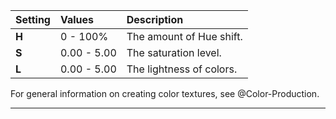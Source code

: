 | Setting | Values      | Description              |
| :------ | :---------- | :----------------------- |
| **H**   | 0 - 100% | The amount of Hue shift. |
| **S**   | 0.00 - 5.00 | The saturation level.    |
| **L**   | 0.00 - 5.00 | The lightness of colors. |

For general information on creating color textures, see @Color-Production.
***

<!--examples-->
